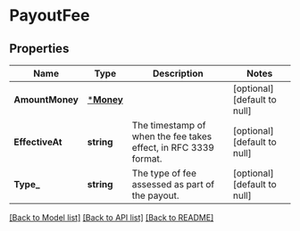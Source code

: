 # PayoutFee

## Properties
Name | Type | Description | Notes
------------ | ------------- | ------------- | -------------
**AmountMoney** | [***Money**](Money.md) |  | [optional] [default to null]
**EffectiveAt** | **string** | The timestamp of when the fee takes effect, in RFC 3339 format. | [optional] [default to null]
**Type_** | **string** | The type of fee assessed as part of the payout. | [optional] [default to null]

[[Back to Model list]](../README.md#documentation-for-models) [[Back to API list]](../README.md#documentation-for-api-endpoints) [[Back to README]](../README.md)

